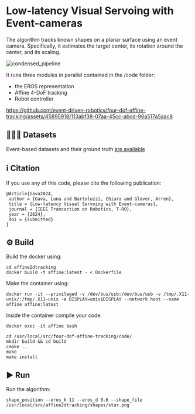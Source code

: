 # Low-latency Visual Servoing with Event-cameras

The algorithm tracks known shapes on a planar surface using an event camera. Specifically, it estimates the target center, its rotation around the center, and its scaling.  

![condensed_pipeline](https://github.com/event-driven-robotics/four-dof-affine-tracking/assets/45895918/a3f09698-bde6-4012-afa3-c5505f3e394d)

It runs three modules in parallel contained in the /code folder:
- the EROS representation 
- Affine 4-DoF tracking 
- Robot controller

https://github.com/event-driven-robotics/four-dof-affine-tracking/assets/45895918/113abf38-07aa-45cc-abcd-96a517a5aac8

## 👨🏻‍💻 Datasets
Event-based datasets and their ground truth [are available](https://zenodo.org/records/10658824)

## ℹ Citation
If you use any of this code, please cite the following publication:
```
@Article{Gava2024,
 author = {Gava, Luna and Bartolozzi, Chiara and Glover, Arren},
 title = {Low-latency Visual Servoing with Event-cameras},
 journal = {IEEE Transaction on Robotics, T-RO},
 year = {2024},
 doi = {submitted}
}
```

## ⚙ Build
Build the docker using:
```
cd affine2dtracking
docker build -t affine:latest - < Dockerfile
```

Make the container using:
```
docker run -it --privileged -v /dev/bus/usb:/dev/bus/usb -v /tmp/.X11-unix/:/tmp/.X11-unix -e DISPLAY=unix$DISPLAY --network host --name affine affine:latest
```

Inside the container compile your code: 
```
docker exec -it affine bash
```
```
cd /usr/local/src/four-dof-affine-tracking/code/
mkdir build && cd build
cmake ..
make
make install
```

## ▶ Run
Run the algorithm:
```
shape_position --eros_k 11 --eros_d 0.6 --shape_file /usr/local/src/affine2dtracking/shapes/star.png 
```




